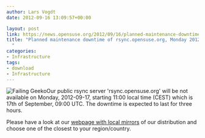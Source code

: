 ```yaml
---
author: Lars Vogdt
date: 2012-09-16 13:09:57+00:00

layout: post
link: https://news.opensuse.org/2012/09/16/planned-maintenance-downtime-of-rsync-opensuse-org-monday-2012-09-17/
title: "Planned maintenance downtime of rsync.opensuse.org, Monday 2012-09-17\
  "
categories:
- Infrastructure
tags:
- download
- Infrastructure
---
```

![Failing Geeko](http://en.opensuse.org/images/4/43/Failgeeko.png)Our public rsync server 'rsync.opensuse.org' will be not available on Monday, 2012-09-17, starting 11:00 local time (CEST) which is 17th of September, 09:00 UTC. The downtime is expected to last for three hours.

Please have a look at our [webpage with local mirrors](http://mirrors.opensuse.org/) of our distribution and choose one of the closest to your region/country.		
